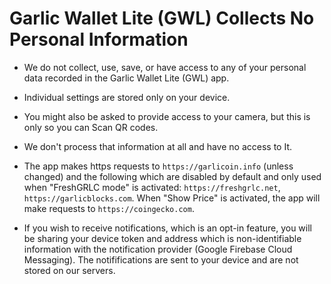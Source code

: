 # Garlic Wallet Lite (GWL) Collects No Personal Information

- We do not collect, use, save, or have access to any of your personal data recorded in the Garlic Wallet Lite (GWL) app.
- Individual settings are stored only on your device.
- You might also be asked to provide access to your camera, but this is only so you can Scan QR codes.
- We don't process that information at all and have no access to It.
- The app makes https requests to `https://garlicoin.info` (unless changed) and the following which are disabled by default and only used when "FreshGRLC mode" is activated: `https://freshgrlc.net`, `https://garlicblocks.com`. When "Show Price" is activated, the app will make requests to `https://coingecko.com`. 

- If you wish to receive notifications, which is an opt-in feature, you will be sharing your device token and address which is non-identifiable information with the notification provider (Google Firebase Cloud Messaging). The notififications are sent to your device and are not stored on our servers. 